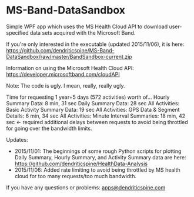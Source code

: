 # MS-Band-DataSandbox
Simple WPF app which uses the MS Health Cloud API to download user-specified data sets acquired with the Microsoft Band. 

If you're only interested in the executable (updated 2015/11/06), it is here:
https://github.com/dendriticspine/MS-Band-DataSandbox/raw/master/BandSandbox-current.zip

Information on using the Microsoft Health Cloud API:
https://developer.microsoftband.com/cloudAPI

Note: The code is ugly. I mean, really, really ugly.

Time for requesting 1 year+5 days (572 activities) worth of...
Hourly Summary Data: 8 min, 31 sec
Daily Summary Data: 28 sec
All Activities: Basic Activity Summary Data: 19 sec
All Activities: GPS Data & Segment Details: 6 min, 34 sec
All Activities: Minute Interval Summaries: 18 min, 42 sec <- required additional delays between requests to avoid being throttled for going over the bandwidth limits.

Updates:
- 2015/11/01: The beginnings of some rough Python scripts for plotting Daily Summary, Hourly Summary, and Activity Summary data are here: https://github.com/dendriticspine/HealthData-Analysis
- 2015/11/06: Added rate limiting to avoid being throttled by MS health cloud for too many requests/too much bandwidth.

If you have any questions or problems: apps@dendriticspine.com

